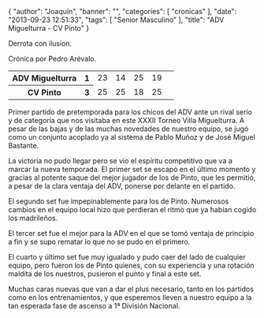 {
  "author": "Joaquín", 
  "banner": "", 
  "categories": [
    "cronicas"
  ], 
  "date": "2013-09-23 12:51:33", 
  "tags": [
    "Senior Masculino"
  ], 
  "title": "ADV Miguelturra - CV Pinto"
}

Derrota con ilusion. 

Crónica por Pedro Arévalo.

<table>
  <tr>
	<th>ADV Miguelturra</th><th>1</th>
	<td>23</td><td>14</td><td>25</td><td>19</td><td></td>
  </tr>
  <tr>
	<th>CV Pinto</th><th>3</th>
	<td>25</td><td>25</td><td>18</td><td>25</td><td></td>
  </tr>
</table>

Primer partido de pretemporada para los chicos del ADV ante un rival serio y de categoría que nos visitaba en este XXXII Torneo Villa Miguelturra. A pesar de las bajas y de las muchas novedades de nuestro equipo, se jugó como un conjunto acoplado ya al sistema de Pablo Muñoz y de José Miguel Bastante. 

La victoria no pudo llegar pero se vio el espíritu competitivo que va a marcar la nueva temporada. El primer set se escapó en el último momento y gracias al potente saque del mejor jugador de los de Pinto, que les permitió, a pesar de la clara ventaja del ADV, ponerse por delante en el partido. 

El segundo set fue impepinablemente para los de Pinto. Numerosos cambios en el equipo local hizo que perdieran el ritmo que ya habían cogido los madrileños.

El tercer set fue el mejor para la ADV en el que se tomó ventaja de principio a fin y se supo rematar lo que no se pudo en el primero.

El cuarto y último set fue muy igualado y pudo caer del lado de cualquier equipo, pero fueron los de Pinto quienes, con su experiencia y una rotación maldita de los nuestros, pusieron el punto y final a este set. 

Muchas caras nuevas que van a dar el plus necesario, tanto en los partidos como en los entrenamientos, y que esperemos lleven a nuestro equipo a la tan esperada fase de ascenso a 1ª División Nacional.

